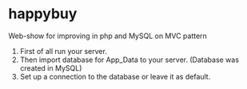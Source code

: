 # happybuy
Web-show for improving in php and MySQL on MVC pattern

1. First of all run your server.
2. Then import database for App_Data to your server. (Database was created in MySQL)
3. Set up a connection to the database or leave it as default.

